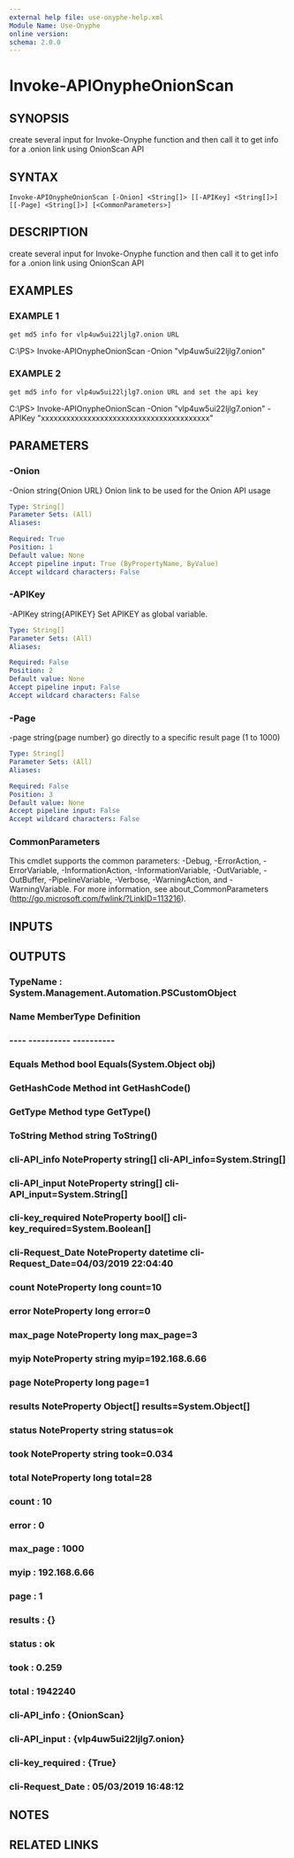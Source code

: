 ```yaml
---
external help file: use-onyphe-help.xml
Module Name: Use-Onyphe
online version:
schema: 2.0.0
---
```


# Invoke-APIOnypheOnionScan

## SYNOPSIS
create several input for Invoke-Onyphe function and then call it to get info for a .onion link using OnionScan API

## SYNTAX

```
Invoke-APIOnypheOnionScan [-Onion] <String[]> [[-APIKey] <String[]>] [[-Page] <String[]>] [<CommonParameters>]
```

## DESCRIPTION
create several input for Invoke-Onyphe function and then call it to get info for a .onion link using OnionScan API

## EXAMPLES

### EXAMPLE 1
```
get md5 info for vlp4uw5ui22ljlg7.onion URL
```

C:\PS\> Invoke-APIOnypheOnionScan -Onion "vlp4uw5ui22ljlg7.onion"

### EXAMPLE 2
```
get md5 info for vlp4uw5ui22ljlg7.onion URL and set the api key
```

C:\PS\> Invoke-APIOnypheOnionScan -Onion "vlp4uw5ui22ljlg7.onion" -APIKey "xxxxxxxxxxxxxxxxxxxxxxxxxxxxxxxxxxxxxxxx"

## PARAMETERS

### -Onion
-Onion string{Onion URL}
Onion link to be used for the Onion API usage

```yaml
Type: String[]
Parameter Sets: (All)
Aliases:

Required: True
Position: 1
Default value: None
Accept pipeline input: True (ByPropertyName, ByValue)
Accept wildcard characters: False
```

### -APIKey
-APIKey string{APIKEY}
Set APIKEY as global variable.

```yaml
Type: String[]
Parameter Sets: (All)
Aliases:

Required: False
Position: 2
Default value: None
Accept pipeline input: False
Accept wildcard characters: False
```

### -Page
-page string{page number}
go directly to a specific result page (1 to 1000)

```yaml
Type: String[]
Parameter Sets: (All)
Aliases:

Required: False
Position: 3
Default value: None
Accept pipeline input: False
Accept wildcard characters: False
```

### CommonParameters
This cmdlet supports the common parameters: -Debug, -ErrorAction, -ErrorVariable, -InformationAction, -InformationVariable, -OutVariable, -OutBuffer, -PipelineVariable, -Verbose, -WarningAction, and -WarningVariable.
For more information, see about_CommonParameters (http://go.microsoft.com/fwlink/?LinkID=113216).

## INPUTS

## OUTPUTS

### TypeName : System.Management.Automation.PSCustomObject
### Name             MemberType   Definition
### ----             ----------   ----------
### Equals           Method       bool Equals(System.Object obj)
### GetHashCode      Method       int GetHashCode()
### GetType          Method       type GetType()
### ToString         Method       string ToString()
### cli-API_info     NoteProperty string[] cli-API_info=System.String[]
### cli-API_input    NoteProperty string[] cli-API_input=System.String[]
### cli-key_required NoteProperty bool[] cli-key_required=System.Boolean[]
### cli-Request_Date NoteProperty datetime cli-Request_Date=04/03/2019 22:04:40
### count            NoteProperty long count=10
### error            NoteProperty long error=0
### max_page         NoteProperty long max_page=3
### myip             NoteProperty string myip=192.168.6.66
### page             NoteProperty long page=1
### results          NoteProperty Object[] results=System.Object[]
### status           NoteProperty string status=ok
### took             NoteProperty string took=0.034
### total            NoteProperty long total=28
### count            : 10
### error            : 0
### max_page         : 1000
### myip             : 192.168.6.66
### page             : 1
### results          : {}
### status           : ok
### took             : 0.259
### total            : 1942240
### cli-API_info     : {OnionScan}
### cli-API_input    : {vlp4uw5ui22ljlg7.onion}
### cli-key_required : {True}
### cli-Request_Date : 05/03/2019 16:48:12
## NOTES

## RELATED LINKS
